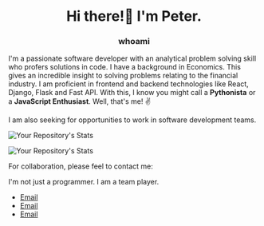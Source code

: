 <h1 align="center"> Hi there!👋 I'm Peter. </h1>

<h3 align="center">whoami</h3>

I'm a passionate software developer with an analytical problem solving skill who 
profers solutions in code. I have a background in Economics. This gives an incredible 
insight to solving problems relating to the financial industry. I am proficient in frontend and
backend technologies like React, Django, Flask and Fast API. With this, I know you might call 
a **Pythonista** or a **JavaScript Enthusiast**. Well, that's me! :v:



I am also seeking for opportunities to work in software development teams.


![Your Repository's Stats](https://github-readme-stats.vercel.app/api?username=peteCoder&show_icons=true)

![Your Repository's Stats](https://github-readme-stats.vercel.app/api/top-langs/?username=peteCoder&theme=blue)

For collaboration, please feel to contact me:

I'm not just a programmer. I am a team player.
+ [Email](petercodercoder@gmail.com)
+ [Email](petercodercoder@gmail.com)
+ [Email](mailto:petercodercoder@gmail.com)


<!--
 is a ✨ _special_ ✨ repository because its `README.md` (this file) appears on your GitHub profile.

Here are some ideas to get you started:

- 🔭 I’m currently working on ...
- 🌱 I’m currently learning ...
- 👯 I’m looking to collaborate on ...
- 🤔 I’m looking for help with ...
- 💬 Ask me about ...
- 📫 How to reach me: ...
- 😄 Pronouns: ...
- ⚡ Fun fact: ...
-->
